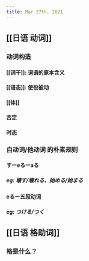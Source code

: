 ```yaml
---
title: Mar 27th, 2021
---
```


## [[日语 动词]]
### 动词构造
#### [[词干]]: 词语的原本含义
#### [[语态]]: 使役被动
#### [[体]]
#### 否定
#### 时态
### 自动词/他动词 的朴素规则
#### すーeるーaる
##### eg: 壊す/壊れる、始める/始まる
#### eるー五段动词
##### eg: つける/つく
## [[日语 格助词]]
### 格是什么？
###
